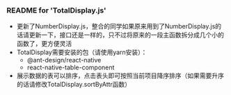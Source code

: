 ### README for 'TotalDisplay.js'

- 更新了NumberDisplay.js，整合的同学如果原来用到了NumberDisplay.js的话请更新一下，接口还是一样的，只不过将原来的一段主函数拆分成几个小的函数了，更方便灵活
- TotalDisplay需要安装的包（请使用yarn安装）：
  - @ant-design/react-native
  - react-native-table-component
- 展示数据的表可以排序，点击表头即可按照当前项目降序排序（如果需要升序的话请修改TotalDisplay.sortByAttr函数）